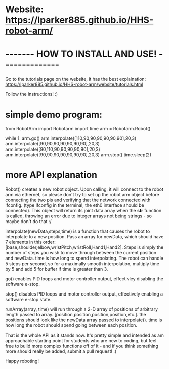 
#  Website: https://lparker885.github.io/HHS-robot-arm/ 



# ------- HOW TO INSTALL AND USE! --------------

Go to the tutorials page on the website, it has the best explaination:   https://lparker885.github.io/HHS-robot-arm/website/tutorials.html

Follow the instructions! :)

# simple demo program:

from RobotArm import Robotarm
import time
arm = Robotarm.Robot()

while 1:
    arm.go()
    arm.interpolate([110,90,90,90,90,90,90],20,3)
    arm.interpolate([90,90,90,90,90,90,90],20,3)
    arm.interpolate([90,110,90,90,90,90,90],20,3)
    arm.interpolate([90,90,90,90,90,90,90],20,3)
    arm.stop()
    time.sleep(2)


# more API explanation
Robot() creates a new robot object. Upon calling, it will connect to the robot arm via ethernet, so please don't try to set up the robot arm object before connecting the two pis and verifying that the network connected with ifconfig. (type ifconfig in the terminal, the eth0 interface should be connected).
This object will return its joint data array when the __str__ function is called, throwing an error due to integer arrays not being strings - so maybe don't do that :/   

interpolate(newData,steps,time) is a function that causes the robot to interpolate to a new position. Pass an array for newData, which should have 7 elements in this order: [base,shoulder,elbow,wristPitch,wristRoll,Hand1,Hand2]. Steps is simply the number of steps you wish to move through between the current position and newData. time is how long to spend interpolating. The robot can handle 5 steps per second, so for a maximally smooth interpolation, multiply time by 5 and add 5 for buffer if time is greater than 3. 

go() enables PID loops and motor controller output, effectivley disabling the software e-stop. 

stop() disables PID loops and motor controller output, effectively enabling a software e-stop state. 

runArray(array, time) will run through a 2-D array of positions of arbitrary length passed to array. [position,position,position,position,etc.]. the positions should look like the newData array passed to interpolate(). time is how long the robot should spend going between each position. 

That is the whole API as it stands now. It's pretty simple and intended as am approachable starting point for students who are new to coding, but feel free to build more complex functions off of it - and if you think something more should really be added, submit a pull request! :)

Happy roboting!
